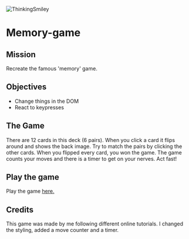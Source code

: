 ![ThinkingSmiley](https://media.giphy.com/media/2H67VmB5UEBmU/giphy.gif)

# Memory-game

## Mission

Recreate the famous 'memory' game.

## Objectives

- Change things in the DOM
- React to keypresses

## The Game

There are 12 cards in this deck (6 pairs). When you click a card it flips around and shows the back image. Try to match the pairs by clicking the other cards. When you flipped every card, you won the game. The game counts your moves and there is a timer to get on your nerves. Act fast!

## Play the game

Play the game [here.](https://nicplackle.github.io/Memory-game/ "Emoji Memory Game")

## Credits

This game was made by me following different online tutorials. I changed the styling, added a move counter and a timer.
